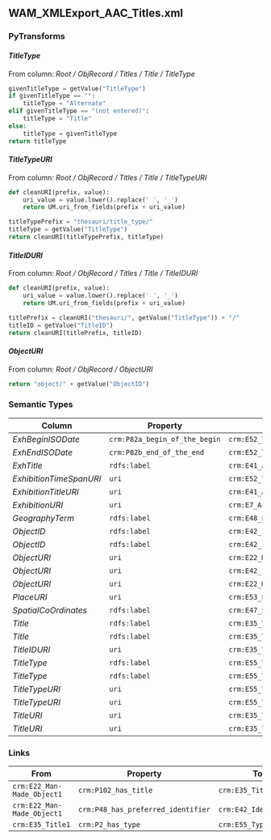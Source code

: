 ## WAM_XMLExport_AAC_Titles.xml

### PyTransforms
#### _TitleType_
From column: _Root / ObjRecord / Titles / Title / TitleType_
``` python
givenTitleType = getValue("TitleType")
if givenTitleType == "":
    titleType = "Alternate"
elif givenTitleType == "(not entered)":
    titleType = "Title"
else:
    titleType = givenTitleType
return titleType
```

#### _TitleTypeURI_
From column: _Root / ObjRecord / Titles / Title / TitleTypeURI_
``` python
def cleanURI(prefix, value):
    uri_value = value.lower().replace(' ', '_')
    return UM.uri_from_fields(prefix + uri_value)

titleTypePrefix = "thesauri/title_type/"
titleType = getValue("TitleType")
return cleanURI(titleTypePrefix, titleType)
```

#### _TitleIDURI_
From column: _Root / ObjRecord / Titles / Title / TitleIDURI_
``` python
def cleanURI(prefix, value):
    uri_value = value.lower().replace(' ', '_')
    return UM.uri_from_fields(prefix + uri_value)

titlePrefix = cleanURI("thesauri/", getValue("TitleType")) + "/"
titleID = getValue("TitleID")
return cleanURI(titlePrefix, titleID)
```

#### _ObjectURI_
From column: _Root / ObjRecord / ObjectURI_
``` python
return "object/" + getValue("ObjectID")
```


### Semantic Types
| Column | Property | Class |
|  ----- | -------- | ----- |
| _ExhBeginISODate_ | `crm:P82a_begin_of_the_begin` | `crm:E52_Time-Span1`|
| _ExhEndISODate_ | `crm:P82b_end_of_the_end` | `crm:E52_Time-Span1`|
| _ExhTitle_ | `rdfs:label` | `crm:E41_Appellation1`|
| _ExhibitionTimeSpanURI_ | `uri` | `crm:E52_Time-Span1`|
| _ExhibitionTitleURI_ | `uri` | `crm:E41_Appellation1`|
| _ExhibitionURI_ | `uri` | `crm:E7_Activity1`|
| _GeographyTerm_ | `rdfs:label` | `crm:E48_Place_Name1`|
| _ObjectID_ | `rdfs:label` | `crm:E42_Identifier1`|
| _ObjectID_ | `rdfs:label` | `crm:E42_Identifier1`|
| _ObjectURI_ | `uri` | `crm:E22_Man-Made_Object1`|
| _ObjectURI_ | `uri` | `crm:E42_Identifier1`|
| _ObjectURI_ | `uri` | `crm:E22_Man-Made_Object1`|
| _PlaceURI_ | `uri` | `crm:E53_Place1`|
| _SpatialCoOrdinates_ | `rdfs:label` | `crm:E47_Spatial_Coordinates1`|
| _Title_ | `rdfs:label` | `crm:E35_Title1`|
| _Title_ | `rdfs:label` | `crm:E35_Title1`|
| _TitleIDURI_ | `uri` | `crm:E35_Title1`|
| _TitleType_ | `rdfs:label` | `crm:E55_Type1`|
| _TitleType_ | `rdfs:label` | `crm:E55_Type1`|
| _TitleTypeURI_ | `uri` | `crm:E55_Type1`|
| _TitleTypeURI_ | `uri` | `crm:E55_Type1`|
| _TitleURI_ | `uri` | `crm:E35_Title1`|
| _TitleURI_ | `uri` | `crm:E35_Title1`|


### Links
| From | Property | To |
|  --- | -------- | ---|
| `crm:E22_Man-Made_Object1` | `crm:P102_has_title` | `crm:E35_Title1`|
| `crm:E22_Man-Made_Object1` | `crm:P48_has_preferred_identifier` | `crm:E42_Identifier1`|
| `crm:E35_Title1` | `crm:P2_has_type` | `crm:E55_Type1`|
